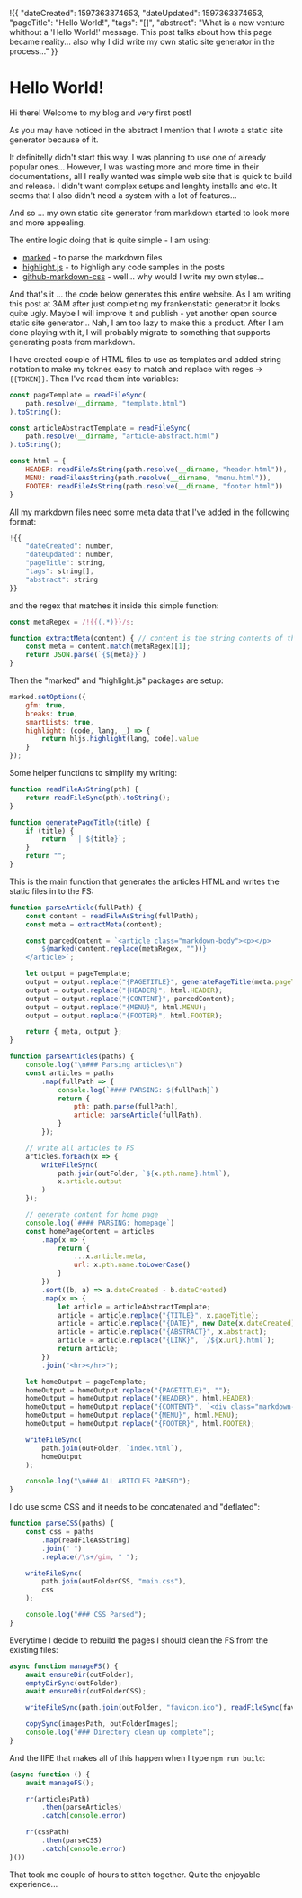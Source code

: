 !{{
    "dateCreated": 1597363374653,
    "dateUpdated": 1597363374653,
    "pageTitle": "Hello World!",
    "tags": "[]",
    "abstract": "What is a new venture whithout a 'Hello World!' message. This post talks about how this page became reality... also why I did write my own static site generator in the process..."
}}

# Hello World!

Hi there! Welcome to my blog and very first post!

As you may have noticed in the abstract I mention that I wrote a static site generator because of it.

It definitelly didn't start this way. I was planning to use one of already popular ones... However, I was wasting more and more time in their documentations, all I really wanted was simple web site that is quick to build and release. I didn't want complex setups and lenghty installs and etc. It seems that I also didn't need a system with a lot of features...

And so ... my own static site generator from markdown started to look more and more appealing.

The entire logic doing that is quite simple - I am using:

- [marked](https://www.npmjs.com/package/marked) - to parse the markdown files
- [highlight.js](https://www.npmjs.com/package/highlight.js) - to highligh any code samples in the posts
- [github-markdown-css](https://www.npmjs.com/package/github-markdown-css) - well... why would I write my own styles...

And that's it ... the code below generates this entire website. As I am writing this post at 3AM after just completing my frankenstatic generator it looks quite ugly. Maybe I will improve it and publish - yet another open source static site generator... Nah, I am too lazy to make this a product. After I am done playing with it, I will probably migrate to something that supports generating posts from markdown.

I have created couple of HTML files to use as templates and added string notation to make my toknes easy to match and replace with reges -> `{{TOKEN}}`. Then I've read them into variables:

```javascript
const pageTemplate = readFileSync(
    path.resolve(__dirname, "template.html")
).toString();

const articleAbstractTemplate = readFileSync(
    path.resolve(__dirname, "article-abstract.html")
).toString();

const html = {
    HEADER: readFileAsString(path.resolve(__dirname, "header.html")),
    MENU: readFileAsString(path.resolve(__dirname, "menu.html")),
    FOOTER: readFileAsString(path.resolve(__dirname, "footer.html"))
}
```

All my markdown files need some meta data that I've added in the following format:

```javascript
!{{
    "dateCreated": number,
    "dateUpdated": number,
    "pageTitle": string,
    "tags": string[],
    "abstract": string
}}
```

and the regex that matches it inside this simple function:

```javascript
const metaRegex = /!{{(.*)}}/s;

function extractMeta(content) { // content is the string contents of the markdown file
    const meta = content.match(metaRegex)[1];
    return JSON.parse(`{${meta}}`)
}
```

Then the "marked" and "highlight.js" packages are setup:

```javascript
marked.setOptions({
    gfm: true,
    breaks: true,
    smartLists: true,
    highlight: (code, lang, _) => {
        return hljs.highlight(lang, code).value
    }
});
```

Some helper functions to simplify my writing:

```javascript
function readFileAsString(pth) {
    return readFileSync(pth).toString();
}

function generatePageTitle(title) {
    if (title) {
        return ` | ${title}`;
    }
    return "";
}
```

This is the main function that generates the articles HTML and writes the static files in to the FS:

```javascript
function parseArticle(fullPath) {
    const content = readFileAsString(fullPath);
    const meta = extractMeta(content);

    const parcedContent = `<article class="markdown-body"><p></p>
        ${marked(content.replace(metaRegex, ""))}
    </article>`;

    let output = pageTemplate;
    output = output.replace("{PAGETITLE}", generatePageTitle(meta.pageTitle));
    output = output.replace("{HEADER}", html.HEADER);
    output = output.replace("{CONTENT}", parcedContent);
    output = output.replace("{MENU}", html.MENU);
    output = output.replace("{FOOTER}", html.FOOTER);

    return { meta, output };
}

function parseArticles(paths) {
    console.log("\n### Parsing articles\n")
    const articles = paths
        .map(fullPath => {
            console.log(`#### PARSING: ${fullPath}`)
            return {
                pth: path.parse(fullPath),
                article: parseArticle(fullPath),
            }
        });

    // write all articles to FS
    articles.forEach(x => {
        writeFileSync(
            path.join(outFolder, `${x.pth.name}.html`),
            x.article.output
        )
    });

    // generate content for home page
    console.log(`#### PARSING: homepage`)
    const homePageContent = articles
        .map(x => {
            return {
                ...x.article.meta,
                url: x.pth.name.toLowerCase()
            }
        })
        .sort((b, a) => a.dateCreated - b.dateCreated)
        .map(x => {
            let article = articleAbstractTemplate;
            article = article.replace("{TITLE}", x.pageTitle);
            article = article.replace("{DATE}", new Date(x.dateCreated).toLocaleString());
            article = article.replace("{ABSTRACT}", x.abstract);
            article = article.replace("{LINK}", `/${x.url}.html`);
            return article;
        })
        .join("<hr></hr>");

    let homeOutput = pageTemplate;
    homeOutput = homeOutput.replace("{PAGETITLE}", "");
    homeOutput = homeOutput.replace("{HEADER}", html.HEADER);
    homeOutput = homeOutput.replace("{CONTENT}", `<div class="markdown-body">${homePageContent}</div>`);
    homeOutput = homeOutput.replace("{MENU}", html.MENU);
    homeOutput = homeOutput.replace("{FOOTER}", html.FOOTER);

    writeFileSync(
        path.join(outFolder, `index.html`),
        homeOutput
    );

    console.log("\n### ALL ARTICLES PARSED");
}
```

I do use some CSS and it needs to be concatenated and "deflated":

```javascript
function parseCSS(paths) {
    const css = paths
        .map(readFileAsString)
        .join(" ")
        .replace(/\s+/gim, " ");

    writeFileSync(
        path.join(outFolderCSS, "main.css"),
        css
    );

    console.log("### CSS Parsed");
}
```

Everytime I decide to rebuild the pages I should clean the FS from the existing files:

```javascript
async function manageFS() {
    await ensureDir(outFolder);
    emptyDirSync(outFolder);
    await ensureDir(outFolderCSS);

    writeFileSync(path.join(outFolder, "favicon.ico"), readFileSync(favIcoPath));

    copySync(imagesPath, outFolderImages);
    console.log("### Directory clean up complete");
}
```

And the IIFE that makes all of this happen when I type `npm run build`:

```javascript
(async function () {
    await manageFS();

    rr(articlesPath)
        .then(parseArticles)
        .catch(console.error)

    rr(cssPath)
        .then(parseCSS)
        .catch(console.error)
}())
```

That took me couple of hours to stitch together. Quite the enjoyable experience...
